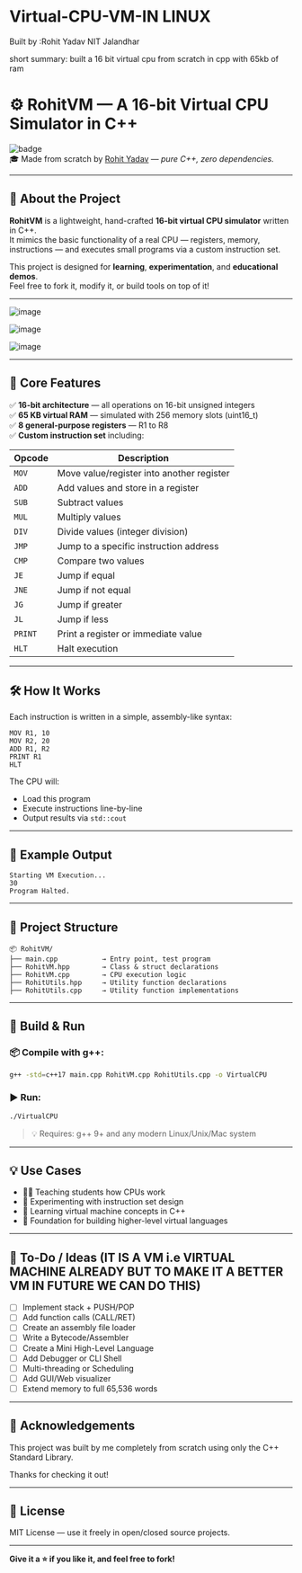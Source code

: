 # Virtual-CPU-VM-IN LINUX 
Built by :Rohit Yadav
          NIT Jalandhar
          
short summary: built a 16 bit virtual cpu from scratch in cpp with 65kb of ram

# ⚙️ RohitVM — A 16-bit Virtual CPU Simulator in C++

![badge](https://img.shields.io/badge/status-Working-brightgreen)  
🎓 Made from scratch by [Rohit Yadav](https://github.com/YourGitHubUsername) — *pure C++, zero dependencies.*

---

## 🚀 About the Project

**RohitVM** is a lightweight, hand-crafted **16-bit virtual CPU simulator** written in C++.  
It mimics the basic functionality of a real CPU — registers, memory, instructions — and executes small programs via a custom instruction set.

This project is designed for **learning**, **experimentation**, and **educational demos**.  
Feel free to fork it, modify it, or build tools on top of it!

---
![image](https://github.com/user-attachments/assets/31340bde-b08a-46b0-a677-36c5240fb175)

![image](https://github.com/user-attachments/assets/b2b431b0-9131-4b46-a5b9-4dde33ac5243)

![image](https://github.com/user-attachments/assets/83ce8a82-4b58-4aaf-bf68-39674171b9aa)


---

## 🧠 Core Features

✅ **16-bit architecture** — all operations on 16-bit unsigned integers  
✅ **65 KB virtual RAM** — simulated with 256 memory slots (uint16_t)  
✅ **8 general-purpose registers** — R1 to R8  
✅ **Custom instruction set** including:

| Opcode   | Description                             |
|----------|-----------------------------------------|
| `MOV`    | Move value/register into another register |
| `ADD`    | Add values and store in a register       |
| `SUB`    | Subtract values                          |
| `MUL`    | Multiply values                          |
| `DIV`    | Divide values (integer division)         |
| `JMP`    | Jump to a specific instruction address   |
| `CMP`    | Compare two values                       |
| `JE`     | Jump if equal                            |
| `JNE`    | Jump if not equal                        |
| `JG`     | Jump if greater                          |
| `JL`     | Jump if less                             |
| `PRINT`  | Print a register or immediate value      |
| `HLT`    | Halt execution                           |

---

## 🛠️ How It Works

Each instruction is written in a simple, assembly-like syntax:

```
MOV R1, 10
MOV R2, 20
ADD R1, R2
PRINT R1
HLT
```

The CPU will:
- Load this program
- Execute instructions line-by-line
- Output results via `std::cout`

---

## 🧪 Example Output

```
Starting VM Execution...
30
Program Halted.
```

---

## 📁 Project Structure

```
📦 RohitVM/
├── main.cpp           → Entry point, test program
├── RohitVM.hpp        → Class & struct declarations
├── RohitVM.cpp        → CPU execution logic
├── RohitUtils.hpp     → Utility function declarations
├── RohitUtils.cpp     → Utility function implementations
```

---

## 🧩 Build & Run

### 📦 Compile with g++:

```bash
g++ -std=c++17 main.cpp RohitVM.cpp RohitUtils.cpp -o VirtualCPU
```

### ▶️ Run:

```bash
./VirtualCPU 
```

> 💡 Requires: g++ 9+ and any modern Linux/Unix/Mac system

---

## 💡 Use Cases

- 🧑‍🎓 Teaching students how CPUs work
- 🔬 Experimenting with instruction set design
- 🧪 Learning virtual machine concepts in C++
- 🧱 Foundation for building higher-level virtual languages

---

## 📌 To-Do / Ideas (IT IS A VM i.e VIRTUAL MACHINE ALREADY BUT TO MAKE IT A BETTER VM IN FUTURE WE CAN DO THIS)

- [ ] Implement stack + PUSH/POP
- [ ] Add function calls (CALL/RET)
- [ ] Create an assembly file loader
- [ ] Write a Bytecode/Assembler
- [ ] Create a Mini High-Level Language
- [ ] Add Debugger or CLI Shell
- [ ] Multi-threading or Scheduling
- [ ] Add GUI/Web visualizer
- [ ] Extend memory to full 65,536 words

---

## 🙏 Acknowledgements

This project was built by me completely from scratch using only the C++ Standard Library.  

Thanks for checking it out!

---

## 📜 License

MIT License — use it freely in open/closed source projects.

---

**Give it a ⭐ if you like it, and feel free to fork!**

